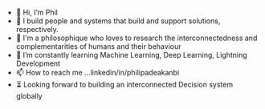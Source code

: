 - 👋 Hi, I’m Phil
- 👀 I build people and systems that build and support solutions, respectively.
- 🤔 I'm a philosophique who loves to research the interconnectedness and complementarities of humans and their behaviour
- 🌱 I’m constantly learning Machine Learning, Deep Learning, Lightning Development
- 📫 How to reach me ...linkedin/in/philipadeakanbi
- ⏳  Looking forward to building an interconnected Decision system globally
<!---
Padeakanbi/Padeakanbi is a ✨ special ✨ repository because its `README.md` (this file) appears on your GitHub profile.
You can click the Preview link to take a look at your changes.
--->
